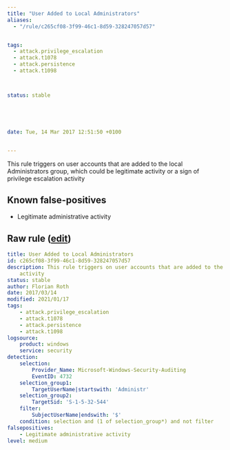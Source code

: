 ```yaml
---
title: "User Added to Local Administrators"
aliases:
  - "/rule/c265cf08-3f99-46c1-8d59-328247057d57"


tags:
  - attack.privilege_escalation
  - attack.t1078
  - attack.persistence
  - attack.t1098



status: stable





date: Tue, 14 Mar 2017 12:51:50 +0100


---
```


This rule triggers on user accounts that are added to the local Administrators group, which could be legitimate activity or a sign of privilege escalation activity

<!--more-->


## Known false-positives

* Legitimate administrative activity




## Raw rule ([edit](https://github.com/SigmaHQ/sigma/edit/master/rules/windows/builtin/security/win_user_added_to_local_administrators.yml))
```yaml
title: User Added to Local Administrators
id: c265cf08-3f99-46c1-8d59-328247057d57
description: This rule triggers on user accounts that are added to the local Administrators group, which could be legitimate activity or a sign of privilege escalation
    activity
status: stable
author: Florian Roth
date: 2017/03/14
modified: 2021/01/17
tags:
    - attack.privilege_escalation
    - attack.t1078
    - attack.persistence
    - attack.t1098
logsource:
    product: windows
    service: security
detection:
    selection:
        Provider_Name: Microsoft-Windows-Security-Auditing
        EventID: 4732
    selection_group1:
        TargetUserName|startswith: 'Administr'
    selection_group2:
        TargetSid: 'S-1-5-32-544'
    filter:
        SubjectUserName|endswith: '$'
    condition: selection and (1 of selection_group*) and not filter
falsepositives:
    - Legitimate administrative activity
level: medium

```
